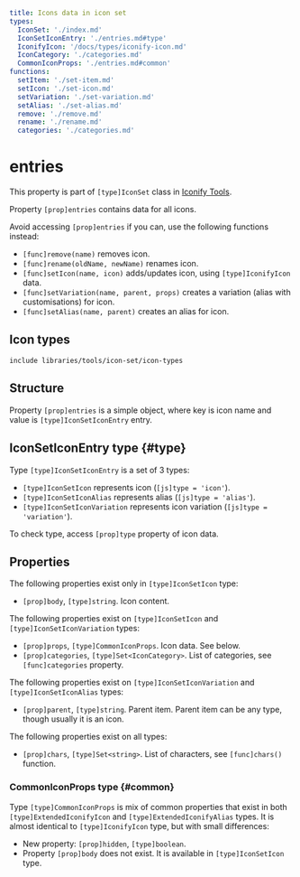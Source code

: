 ```yaml
title: Icons data in icon set
types:
  IconSet: './index.md'
  IconSetIconEntry: './entries.md#type'
  IconifyIcon: '/docs/types/iconify-icon.md'
  IconCategory: './categories.md'
  CommonIconProps: './entries.md#common'
functions:
  setItem: './set-item.md'
  setIcon: './set-icon.md'
  setVariation: './set-variation.md'
  setAlias: './set-alias.md'
  remove: './remove.md'
  rename: './rename.md'
  categories: './categories.md'
```

# entries

This property is part of `[type]IconSet` class in [Iconify Tools](../index.md).

Property `[prop]entries` contains data for all icons.

Avoid accessing `[prop]entries` if you can, use the following functions instead:

- `[func]remove(name)` removes icon.
- `[func]rename(oldName, newName)` renames icon.
- `[func]setIcon(name, icon)` adds/updates icon, using `[type]IconifyIcon` data.
- `[func]setVariation(name, parent, props)` creates a variation (alias with customisations) for icon.
- `[func]setAlias(name, parent)` creates an alias for icon.

## Icon types

`include libraries/tools/icon-set/icon-types`

## Structure

Property `[prop]entries` is a simple object, where key is icon name and value is `[type]IconSetIconEntry` entry.

## IconSetIconEntry type {#type}

Type `[type]IconSetIconEntry` is a set of 3 types:

- `[type]IconSetIcon` represents icon (`[js]type = 'icon'`).
- `[type]IconSetIconAlias` represents alias (`[js]type = 'alias'`).
- `[type]IconSetIconVariation` represents icon variation (`[js]type = 'variation'`).

To check type, access `[prop]type` property of icon data.

## Properties

The following properties exist only in `[type]IconSetIcon` type:

- `[prop]body`, `[type]string`. Icon content.

The following properties exist on `[type]IconSetIcon` and `[type]IconSetIconVariation` types:

- `[prop]props`, `[type]CommonIconProps`. Icon data. See below.
- `[prop]categories`, `[type]Set<IconCategory>`. List of categories, see `[func]categories` property.

The following properties exist on `[type]IconSetIconVariation` and `[type]IconSetIconAlias` types:

- `[prop]parent`, `[type]string`. Parent item. Parent item can be any type, though usually it is an icon.

The following properties exist on all types:

- `[prop]chars`, `[type]Set<string>`. List of characters, see `[func]chars()` function.

### CommonIconProps type {#common}

Type `[type]CommonIconProps` is mix of common properties that exist in both `[type]ExtendedIconifyIcon` and `[type]ExtendedIconifyAlias` types. It is almost identical to `[type]IconifyIcon` type, but with small differences:

- New property: `[prop]hidden`, `[type]boolean`.
- Property `[prop]body` does not exist. It is available in `[type]IconSetIcon` type.
